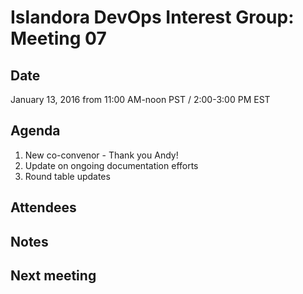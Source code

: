 # Islandora DevOps Interest Group: Meeting 07

## Date

January 13, 2016 from 11:00 AM-noon PST / 2:00-3:00 PM EST

## Agenda

1. New co-convenor - Thank you Andy!
2. Update on ongoing documentation efforts 
3. Round table updates

## Attendees

## Notes

## Next meeting

